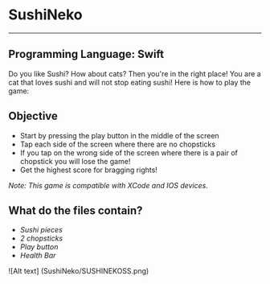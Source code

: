 # SushiNeko

---
Programming Language: Swift
---

Do you like Sushi? How about cats? Then you're in the right place! You are a cat that loves sushi and will not stop eating sushi! Here is how to play the game:

## Objective

- Start by pressing the play button in the middle of the screen
- Tap each side of the screen where there are no chopsticks
- If you tap on the wrong side of the screen where there is a pair of chopstick you will lose the game!
- Get the highest score for bragging rights!

*Note: This game is compatible with XCode and IOS devices.*

## What do the files contain?
- *Sushi pieces*
- *2 chopsticks*
- *Play button*
- *Health Bar*

![Alt text] (SushiNeko/SUSHINEKOSS.png)